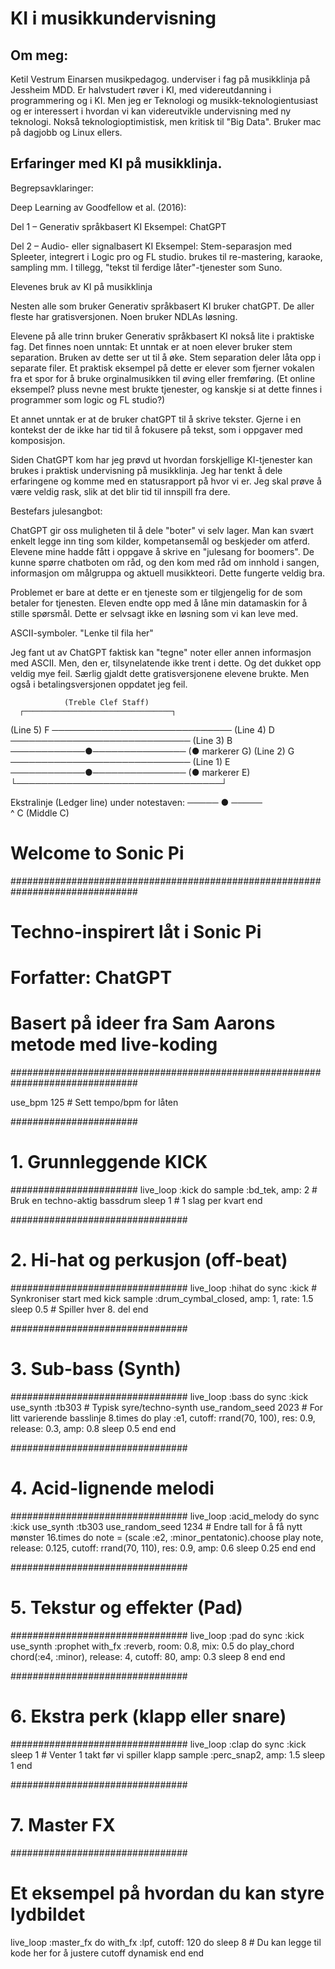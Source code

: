 # KI i musikkundervisning

## Om meg: 

Ketil Vestrum Einarsen
musikpedagog. underviser i fag på musikklinja på Jessheim MDD. 
Er halvstudert røver i KI, med videreutdanning i programmering og i KI. 
Men jeg er Teknologi og musikk-teknologientusiast og er interessert i hvordan vi kan videreutvikle undervisning med ny teknologi. 
Nokså teknologioptimistisk, men kritisk til "Big Data". Bruker mac på dagjobb og Linux ellers. 

## Erfaringer med KI på musikklinja.


Begrepsavklaringer: 


Deep Learning av Goodfellow et al. (2016): 

Del 1 – Generativ språkbasert KI
Eksempel: ChatGPT

Del 2 – Audio- eller signalbasert KI
Eksempel: Stem-separasjon med Spleeter, integrert i Logic pro og FL studio. 
brukes til re-mastering, karaoke, sampling mm. 
I tillegg, "tekst til ferdige låter"-tjenester som Suno. 



Elevenes bruk av KI på musikklinja

Nesten alle som bruker Generativ språkbasert KI bruker chatGPT. De aller fleste har gratisversjonen.  Noen bruker NDLAs løsning. 


Elevene på alle trinn bruker Generativ språkbasert KI nokså lite i praktiske fag. Det finnes noen unntak: 
Et unntak er at noen elever bruker stem separation. Bruken av dette ser ut til å øke. 
Stem separation deler låta opp i separate filer. Et praktisk eksempel på dette er elever som fjerner vokalen fra et spor for å bruke orginalmusikken til øving eller fremføring. 
(Et online eksempel? pluss nevne mest brukte tjenester, og kanskje si at dette finnes i programmer som logic og FL studio?)

Et annet unntak er at de bruker chatGPT til å skrive tekster. Gjerne i en kontekst der de ikke har tid til å fokusere på tekst, som i oppgaver med komposisjon. 

Siden ChatGPT kom har jeg prøvd ut hvordan forskjellige KI-tjenester kan brukes i praktisk undervisning på musikklinja. Jeg har tenkt å dele erfaringene og komme med en statusrapport på hvor vi er. Jeg skal prøve å være veldig rask, slik at det blir tid til innspill fra dere. 



Bestefars julesangbot:


ChatGPT gir oss muligheten til å dele "boter" vi selv lager. Man kan svært enkelt legge inn ting som kilder, kompetansemål og beskjeder om atferd. Elevene mine hadde fått i oppgave å skrive en "julesang for boomers". De kunne spørre chatboten om råd, og den kom med råd om innhold i sangen, informasjon om målgruppa og aktuell musikkteori. 
Dette fungerte veldig bra. 

Problemet er bare at dette er en tjeneste som er tilgjengelig for de som betaler for tjenesten. Eleven endte opp med å låne min datamaskin for å stille spørsmål. Dette er selvsagt ikke en løsning som vi kan leve med. 

ASCII-symboler. "Lenke til fila her" 

Jeg fant ut av ChatGPT faktisk kan "tegne" noter eller annen informasjon med ASCII. Men, den er, tilsynelatende ikke trent i dette. Og det dukket opp veldig mye feil. Særlig gjaldt dette gratisversjonene elevene brukte. Men også i betalingsversjonen oppdatet jeg feil. 


                (Treble Clef Staff)
      ┌─────────────────────────────────┐
(Line 5)  F ─────────────────────────────
(Line 4)  D ─────────────────────────────
(Line 3)  B ────────────●───────────────   (● markerer G)
(Line 2)  G ─────────────────────────────
(Line 1)  E ────────────●───────────────   (● markerer E)
      └─────────────────────────────────┘

Ekstralinje (Ledger line) under notestaven:
           ───── ● ─────  
                  ^
                  C  (Middle C)





# Welcome to Sonic Pi

###############################################################################
# Techno-inspirert låt i Sonic Pi
# Forfatter: ChatGPT
# Basert på ideer fra Sam Aarons metode med live-koding
###############################################################################

use_bpm 125  # Sett tempo/bpm for låten

#######################
# 1. Grunnleggende KICK
#######################
live_loop :kick do
  sample :bd_tek, amp: 2  # Bruk en techno-aktig bassdrum
  sleep 1  # 1 slag per kvart
end

################################
# 2. Hi-hat og perkusjon (off-beat)
################################
live_loop :hihat do
  sync :kick  # Synkroniser start med kick
  sample :drum_cymbal_closed, amp: 1, rate: 1.5
  sleep 0.5  # Spiller hver 8. del
end

################################
# 3. Sub-bass (Synth)
################################
live_loop :bass do
  sync :kick
  use_synth :tb303  # Typisk syre/techno-synth
  use_random_seed 2023  # For litt varierende basslinje
  8.times do
    play :e1, cutoff: rrand(70, 100), res: 0.9, release: 0.3, amp: 0.8
    sleep 0.5
  end
end

################################
# 4. Acid-lignende melodi
################################
live_loop :acid_melody do
  sync :kick
  use_synth :tb303
  use_random_seed 1234  # Endre tall for å få nytt mønster
  16.times do
    note = (scale :e2, :minor_pentatonic).choose
    play note, release: 0.125, cutoff: rrand(70, 110), res: 0.9, amp: 0.6
    sleep 0.25
  end
end

################################
# 5. Tekstur og effekter (Pad)
################################
live_loop :pad do
  sync :kick
  use_synth :prophet
  with_fx :reverb, room: 0.8, mix: 0.5 do
    play_chord chord(:e4, :minor), release: 4, cutoff: 80, amp: 0.3
    sleep 8
  end
end

################################
# 6. Ekstra perk (klapp eller snare)
################################
live_loop :clap do
  sync :kick
  sleep 1  # Venter 1 takt før vi spiller klapp
  sample :perc_snap2, amp: 1.5
  sleep 1
end

################################
# 7. Master FX
################################
# Et eksempel på hvordan du kan styre lydbildet
live_loop :master_fx do
  with_fx :lpf, cutoff: 120 do
    sleep 8
    # Du kan legge til kode her for å justere cutoff dynamisk
  end
end

